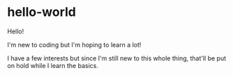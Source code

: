 # hello-world

Hello!

I'm new to coding but I'm hoping to learn a lot!

I have a few interests but since I'm still new to this whole thing, that'll be put on hold while I learn the basics.
